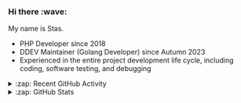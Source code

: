 <h3>Hi there :wave:</h3>

My name is Stas.

- PHP Developer since 2018
- DDEV Maintainer (Golang Developer) since Autumn 2023
- Experienced in the entire project development life cycle, including coding, software testing, and debugging

<details>
  <summary>:zap: Recent GitHub Activity</summary>

<!--RECENT_ACTIVITY:start-->
1. 🔴 Requested changes in [#6846](https://github.com/ddev/ddev/pull/6846#pullrequestreview-2517802905) in [ddev/ddev](https://github.com/ddev/ddev)<br>
2. 💪 Opened PR [#54](https://github.com/tyler36/ddev-cypress/pull/54) in [tyler36/ddev-cypress](https://github.com/tyler36/ddev-cypress)<br>
3. 👍 Approved [#25](https://github.com/ddev/ddev-varnish/pull/25#pullrequestreview-2517700330) in [ddev/ddev-varnish](https://github.com/ddev/ddev-varnish)<br>
4. ⬆️ Pushed 3 commit(s) to [FlorentTorregrosa/ddev-varnish](https://github.com/FlorentTorregrosa/ddev-varnish)<br>
5. ⬆️ Pushed 1 commit(s) to [stasadev/ddev](https://github.com/stasadev/ddev)<br>
6. ⬆️ Pushed 1 commit(s) to [gitressa/ddev](https://github.com/gitressa/ddev)<br>
7. 👍 Approved [#6846](https://github.com/ddev/ddev/pull/6846#pullrequestreview-2517395878) in [ddev/ddev](https://github.com/ddev/ddev)<br>
8. 👍 Approved [#6846](https://github.com/ddev/ddev/pull/6846#pullrequestreview-2517395878) in [ddev/ddev](https://github.com/ddev/ddev)<br>
9. ⬆️ Pushed 1 commit(s) to [gitressa/ddev](https://github.com/gitressa/ddev)<br>
10. 👍 Approved [#293](https://github.com/ddev/ddev.com/pull/293#pullrequestreview-2517316485) in [ddev/ddev.com](https://github.com/ddev/ddev.com)<br>
<!--RECENT_ACTIVITY:end-->

</details>

<details>
  <summary>:zap: GitHub Stats</summary>

  <picture>
    <source
      srcset="https://github-readme-stats.vercel.app/api?username=stasadev&show_icons=true&count_private=true&include_all_commits=true&hide_border=true&theme=tokyonight"
      media="(prefers-color-scheme: dark)"
    />
    <source
      srcset="https://github-readme-stats.vercel.app/api?username=stasadev&show_icons=true&count_private=true&include_all_commits=true&hide_border=true"
      media="(prefers-color-scheme: light), (prefers-color-scheme: no-preference)"
    />
    <img src="https://github-readme-stats.vercel.app/api?username=stasadev&show_icons=true&count_private=true&include_all_commits=true&hide_border=true" />
  </picture>

</details>

